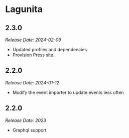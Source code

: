 # Lagunita

2.3.0
--------------------------------------------------------------------------------
_Release Date: 2024-02-09_

- Updated profiles and dependencies
- Provision Press site.

2.2.0
--------------------------------------------------------------------------------
_Release Date: 2024-01-12_

- Modify the event importer to update events less often

2.2.0
--------------------------------------------------------------------------------
_Release Date: 2023_
 
- Graphql support
